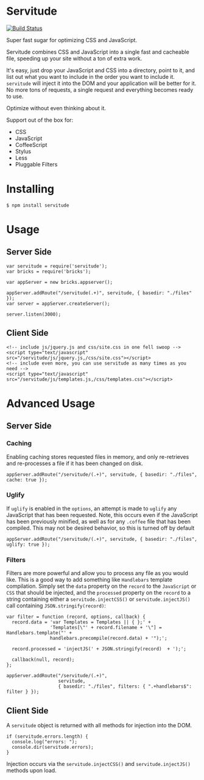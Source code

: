 # Servitude

[![Build Status](https://secure.travis-ci.org/JerrySievert/servitude.png)](http://travis-ci.org/JerrySievert/servitude)

Super fast sugar for optimizing CSS and JavaScript.

Servitude combines CSS and JavaScript into a single fast and cacheable file, speeding up your site without a ton of extra work.

It's easy, just drop your JavaScript and CSS into a directory, point to it, and list out what you want to include in the order you want to include it.  `servitude` will inject it into the DOM and your application will be better for it.  No more tons of requests, a single request and everything becomes ready to use.

Optimize without even thinking about it.

Support out of the box for:

* CSS
* JavaScript
* CoffeeScript
* Stylus
* Less
* Pluggable Filters

# Installing

    $ npm install servitude

# Usage

## Server Side

    var servitude = require('servitude');
    var bricks = require('bricks');
    
    var appServer = new bricks.appserver();
    
    appServer.addRoute("/servitude(.+)", servitude, { basedir: "./files" });
    var server = appServer.createServer();
    
    server.listen(3000);

## Client Side

    <!-- include js/jquery.js and css/site.css in one fell swoop -->
    <script type="text/javascript" src="/servitude/js/jquery.js,/css/site.css"></script>
    <!-- include even more, you can use servitude as many times as you need -->
    <script type="text/javascript" src="/servitude/js/templates.js,/css/templates.css"></script>

# Advanced Usage

## Server Side

### Caching

Enabling caching stores requested files in memory, and only re-retrieves and re-processes a file if it has been changed on disk.

    appServer.addRoute("/servitude/(.+)", servitude, { basedir: "./files", cache: true });

### Uglify

If `uglify` is enabled in the `options`, an attempt is made to `uglify` any JavaScript that has been requested.  Note, this occurs even if the JavaScript has been previously minified, as well as for any `.coffee` file that has been compiled.  This may not be desired behavior, so this is turned off by default

    appServer.addRoute("/servitude/(.+)", servitude, { basedir: "./files", uglify: true });

### Filters

Filters are more powerful and allow you to process any file as you would like.  This is a good way to add something like `Handlebars` template compilation.  Simply set the `data` property on the `record` to the `JavaScript` or `CSS` that should be injected, and the `processed` property on the `record` to a string containing either a `servitude.injectCSS()` or `servitude.injectJS()` call containing `JSON.stringify(record)`:

    var filter = function (record, options, callback) {
      record.data = 'var Templates = Templates || { };' +
                    'Templates[\"' + record.filename + '\"] = Handlebars.template("' +
                    handlebars.precompile(record.data) + '");';
    
      record.processed = 'injectJS(' + JSON.stringify(record)  + ');';

      callback(null, record);
    };
    
    appServer.addRoute("/servitude/(.+)",
                       servitude,
                       { basedir: "./files", filters: { ".+handlebars$": filter } });


## Client Side

A `servitude` object is returned with all methods for injection into the DOM.

    
    if (servitude.errors.length) {
      console.log("errors: ");
      console.dir(servitude.errors);
    }

Injection occurs via the `servitude.injectCSS()`  and `servitude.injectJS()` methods upon load.